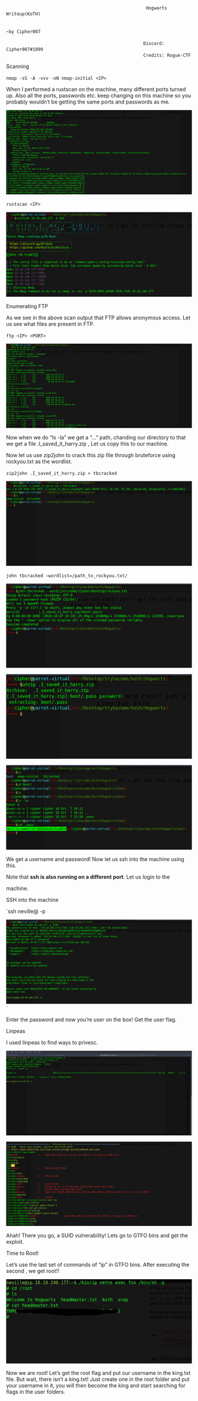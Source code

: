                                                          Hogwarts Writeup(KoTH)
    
                                                                               ~by Cipher007
    
                                                        Discord: Cipher007#1099 
                                                        Credits: Rogue-CTF
                                  
Scanning

 `nmap -sS -A -vvv -oN nmap-initial <IP>`

When I performed a rustscan on the machine, many different ports turned up. Also all the ports, passwords etc. keep changing on this machine so you probably wouldn’t be getting the same ports and passwords as me.

![](https://github.com/Cipher7/Writeups/blob/main/Hogwarts/images/nmap.png?raw=true)



`rustscan <IP>`

![](https://github.com/Cipher7/Writeups/blob/main/Hogwarts/images/rustscan.png?raw=true)

Enumerating FTP

As we see in the above scan output that FTP allows anonymous access. Let us see what files are present in FTP.

`ftp <IP> <PORT>`

![](https://github.com/Cipher7/Writeups/blob/main/Hogwarts/images/ftp.png?raw=true)

Now when we do “ls -la” we get a “…” path, chanding our directory to that we get a file .I\_saved\_it\_harry.zip , Let us copy this to our machine.

Now let us use zip2john to crack this zip file through bruteforce using rockyou.txt as the wordlist.

`zip2john .I_saved_it_harry.zip > tbcracked`

![](https://github.com/Cipher7/Writeups/blob/main/Hogwarts/images/zip2john.png?raw=true)

`john tbcracked –wordlist=/path_to_rockyou.txt/`

![](https://github.com/Cipher7/Writeups/blob/main/Hogwarts/images/john.png?raw=true)

![](https://github.com/Cipher7/Writeups/blob/main/Hogwarts/images/unzip.png?raw=true)

![](https://github.com/Cipher7/Writeups/blob/main/Hogwarts/images/ssh-creds.png?raw=true)

We get a username and password! Now let us ssh into the machine using this.

Note that **ssh is also running on a different port**. Let us login to the

machine.

SSH into the machine

`ssh neville@<IP> -p <PORT>

![](https://github.com/Cipher7/Writeups/blob/main/Hogwarts/images/user.png?raw=true)`

Enter the password and now you’re user on the box! Get the user flag.

Linpeas

I used linpeas to find ways to privesc.

![](https://github.com/Cipher7/Writeups/blob/main/Hogwarts/images/linpeastransfer.png?raw=true)

![](https://github.com/Cipher7/Writeups/blob/main/Hogwarts/images/linpeas.png?raw=true)

Ahah! There you go, a SUID vulnerability! Lets go to GTFO bins and get the exploit.

Time to Root!

Let’s use the last set of commands of “ip” in GTFO bins. After executing the second , we get root!!

![](https://github.com/Cipher7/Writeups/blob/main/Hogwarts/images/root_LI.jpg?raw=true)

Now we are root! Let’s get the root flag and put our username in the king.txt file. But wait, there isn’t a king.txt! Just create one in the root folder and put your username in it, you will then become the king and start searching for flags in the user folders.
